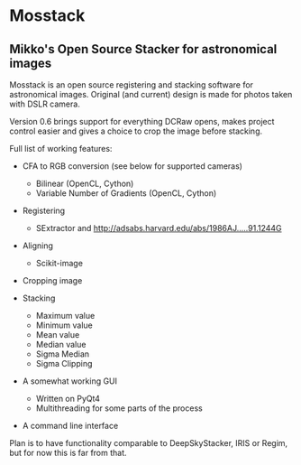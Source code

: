 # Mosstack
## Mikko's Open Source Stacker for astronomical images

Mosstack is an open source registering and stacking software for
astronomical images. Original (and current) design is made for photos taken
with DSLR camera.

Version 0.6 brings support for everything DCRaw opens, makes project control
easier and gives a choice to crop the image before stacking.

Full list of working features:

- CFA to RGB conversion (see below for supported cameras)
    - Bilinear (OpenCL, Cython)
    - Variable Number of Gradients (OpenCL, Cython)

- Registering
    - SExtractor and http://adsabs.harvard.edu/abs/1986AJ.....91.1244G

- Aligning
    - Scikit-image

- Cropping image

- Stacking
    - Maximum value
    - Minimum value
    - Mean value
    - Median value
    - Sigma Median
    - Sigma Clipping

- A somewhat working GUI
    - Written on PyQt4
    - Multithreading for some parts of the process

- A command line interface

Plan is to have functionality comparable to DeepSkyStacker, IRIS or Regim, but
for now this is far from that.
